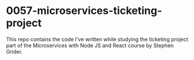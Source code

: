 # 0057-microservices-ticketing-project

This repo contains the code I've written while studying the ticketing project part of the Microservices with Node JS and React course by Stephen Grider.
